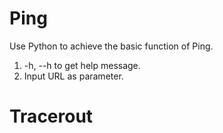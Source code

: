 # Ping
Use Python to achieve the basic function of Ping.
1.  -h, --h to get help message.
2.  Input URL as parameter.


# Tracerout
